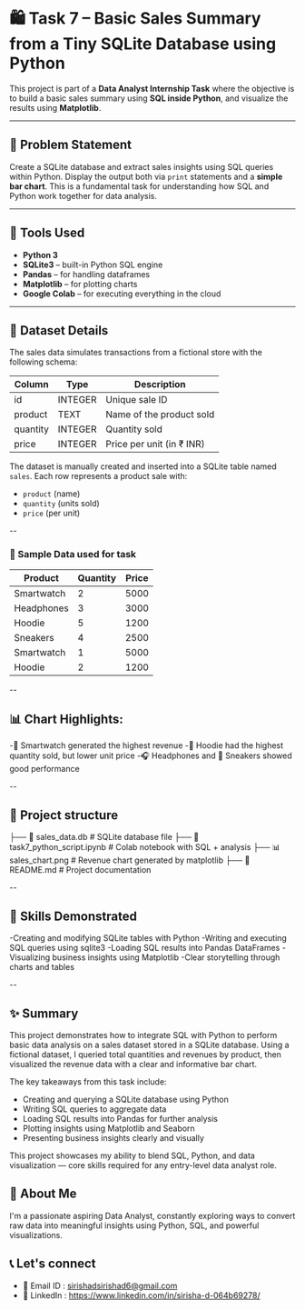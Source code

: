 # 🛍️ Task 7 –  Basic Sales Summary from a Tiny SQLite Database using Python

This project is part of a **Data Analyst Internship Task** where the objective is to build a basic sales summary using **SQL inside Python**, and visualize the results using **Matplotlib**.

---

## 📘 Problem Statement

Create a SQLite database and extract sales insights using SQL queries within Python. Display the output both via `print` statements and a **simple bar chart**. This is a fundamental task for understanding how SQL and Python work together for data analysis.

---

## 🧰 Tools Used

- **Python 3**
- **SQLite3** – built-in Python SQL engine
- **Pandas** – for handling dataframes
- **Matplotlib** – for plotting charts
- **Google Colab** – for executing everything in the cloud

---

## 💾 Dataset Details

The sales data simulates transactions from a fictional store with the following schema:

| Column   | Type     | Description                |
|----------|----------|----------------------------|
| id       | INTEGER  | Unique sale ID             |
| product  | TEXT     | Name of the product sold   |
| quantity | INTEGER  | Quantity sold              |
| price    | INTEGER  | Price per unit (in ₹ INR)  |

The dataset is manually created and inserted into a SQLite table named `sales`. Each row represents a product sale with:
- `product` (name)
- `quantity` (units sold)
- `price` (per unit)

--

### 🧪 Sample Data used for task

| Product     | Quantity | Price |
|-------------|----------|-------|
| Smartwatch  | 2        | 5000  |
| Headphones  | 3        | 3000  |
| Hoodie      | 5        | 1200  |
| Sneakers    | 4        | 2500  |
| Smartwatch  | 1        | 5000  |
| Hoodie      | 2        | 1200  |

--

## 📊 Chart Highlights:

-📱 Smartwatch generated the highest revenue
-👕 Hoodie had the highest quantity sold, but lower unit price
-🎧 Headphones and 👟 Sneakers showed good performance

--

## 📁 Project structure
├── 📜 sales_data.db                    # SQLite database file
├── 📜 task7_python_script.ipynb        # Colab notebook with SQL + analysis
├── 📊  sales_chart.png                 # Revenue chart generated by matplotlib
├── 📄 README.md                        # Project documentation

--

## 📌 Skills Demonstrated
-Creating and modifying SQLite tables with Python
-Writing and executing SQL queries using sqlite3
-Loading SQL results into Pandas DataFrames
-Visualizing business insights using Matplotlib
-Clear storytelling through charts and tables

--

##  ✨ Summary

This project demonstrates how to integrate SQL with Python to perform basic data analysis on a sales dataset stored in a SQLite database. Using a fictional dataset, I queried total quantities and revenues by product, then visualized the revenue data with a clear and informative bar chart.

The key takeaways from this task include:
- Creating and querying a SQLite database using Python
- Writing SQL queries to aggregate data
- Loading SQL results into Pandas for further analysis
- Plotting insights using Matplotlib and Seaborn
- Presenting business insights clearly and visually

This project showcases my ability to blend SQL, Python, and data visualization — core skills required for any entry-level data analyst role.


## 👋 About Me
I'm a passionate aspiring Data Analyst, constantly exploring ways to convert raw data into meaningful insights using Python, SQL, and powerful visualizations.

## 📞 Let's connect

- 📧 Email ID : sirishadsirishad6@gmail.com
- 💼 LinkedIn : https://www.linkedin.com/in/sirisha-d-064b69278/






